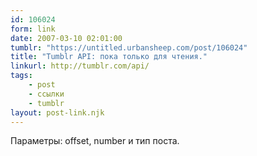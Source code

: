 ```yaml
---
id: 106024
form: link
date: 2007-03-10 02:01:00
tumblr: "https://untitled.urbansheep.com/post/106024"
title: "Tumblr API: пока только для чтения."
linkurl: http://tumblr.com/api/
tags:
    - post
    - ссылки
    - tumblr
layout: post-link.njk
---
```

<p>Параметры: offset, number и тип поста.</p>
